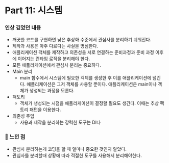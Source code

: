 # Part 11: 시스템

### 인상 깊었던 내용
- 깨끗한 코드를 구현하면 낮은 추상화 수준에서 관심사를 분리하기 쉬워진다.
- 제작과 사용은 아주 다르다는 사실을 명심한다.
- 애플리케이션 객체를 제작하고 의존성을 서로 연결하는 준비과정과 준비 과정 이후에 이어지는 런타임 로직을 분리해야 한다.
- 모든 애플리케이션에서 관심사 분리는 중요하다.
- Main 분리
  - main 함수에서 시스템에 필요한 객체를 생성한 후 이를 애플리케이션에 넘긴다. 애플리케이션은 그저 객체를 사용할 뿐이다. 애플리케이션은 main이나 객체가 생성되는 과정을 모른다.
- 팩토리
  - 객체가 생성되는 시점을 애플리케이션이 결정할 필요도 생긴다. 이때는 추상 팩토리 패턴을 이용한다.
- 의존성 주입
  - 사용과 제작을 분리하는 강력한 도구는 DI다
### 💬 느낀 점
- 관심사 분리하는게 코딩을 할 때 얼마나 중요한 것인지 알았다.
- 관심사를 분리할때 상황에 따라 적절한 도구를 사용해서 분리해야한다.